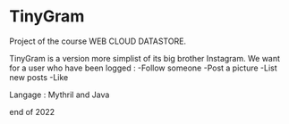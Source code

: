 # TinyGram

Project of the course WEB CLOUD DATASTORE.

TinyGram is a version more simplist of its big brother Instagram. We want for a user who have been logged :
-Follow someone
-Post a picture
-List new posts
-Like

Langage : Mythril and Java

end of 2022
